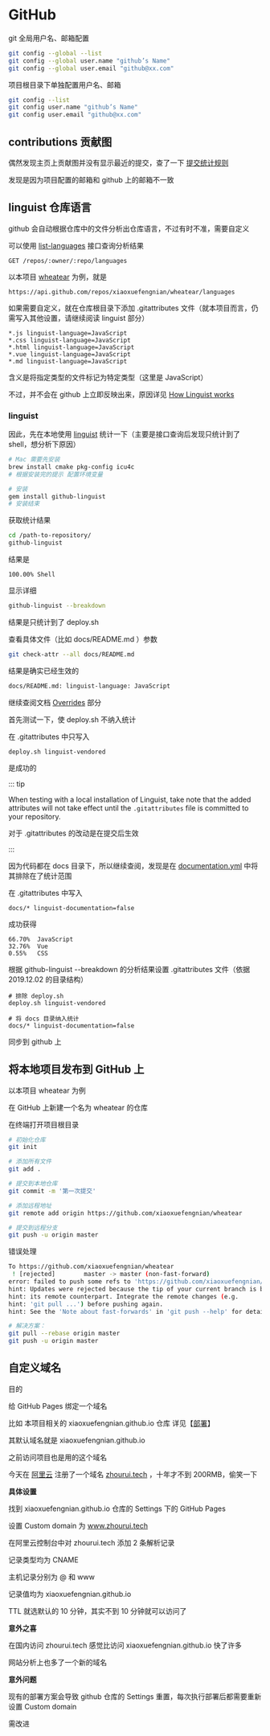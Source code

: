 # GitHub

git 全局用户名、邮箱配置

```bash
git config --global --list
git config --global user.name "github’s Name"
git config --global user.email "github@xx.com"
```

项目根目录下单独配置用户名、邮箱

```bash
git config --list
git config user.name "github’s Name"
git config user.email "github@xx.com"
```

## contributions 贡献图

偶然发现主页上贡献图并没有显示最近的提交，查了一下 [提交统计规则](https://help.github.com/en/github/setting-up-and-managing-your-github-profile/why-are-my-contributions-not-showing-up-on-my-profile)

发现是因为项目配置的邮箱和 github 上的邮箱不一致

## linguist 仓库语言

github 会自动根据仓库中的文件分析出仓库语言，不过有时不准，需要自定义

可以使用 [list-languages](https://developer.github.com/v3/repos/#list-languages) 接口查询分析结果

```http
GET /repos/:owner/:repo/languages
```

以本项目 [wheatear](https://github.com/xiaoxuefengnian/wheatear) 为例，就是

```http
https://api.github.com/repos/xiaoxuefengnian/wheatear/languages
```

如果需要自定义，就在仓库根目录下添加 .gitattributes 文件（就本项目而言，仍需写入其他设置，请继续阅读 linguist 部分）

```
*.js linguist-language=JavaScript
*.css linguist-language=JavaScript
*.html linguist-language=JavaScript
*.vue linguist-language=JavaScript
*.md linguist-language=JavaScript
```

含义是将指定类型的文件标记为特定类型（这里是 JavaScript）

不过，并不会在 github 上立即反映出来，原因详见 [How Linguist works](https://github.com/github/linguist#how-linguist-works)

### linguist

因此，先在本地使用 [linguist](https://github.com/github/linguist#Usage) 统计一下（主要是接口查询后发现只统计到了 shell，想分析下原因）

```bash
# Mac 需要先安装
brew install cmake pkg-config icu4c
# 根据安装完的提示 配置环境变量

# 安装
gem install github-linguist
# 安装结束
```

获取统计结果

```bash
cd /path-to-repository/
github-linguist
```

结果是

```
100.00% Shell
```

显示详细

```bash
github-linguist --breakdown
```

结果是只统计到了 deploy.sh

查看具体文件（比如 docs/README.md ）参数

```bash
git check-attr --all docs/README.md
```

结果是确实已经生效的

```bash
docs/README.md: linguist-language: JavaScript
```

继续查阅文档 [Overrides](https://github.com/github/linguist#Overrides) 部分

首先测试一下，使 deploy.sh 不纳入统计

在 .gitattributes 中只写入

```
deploy.sh linguist-vendored
```

是成功的

::: tip

When testing with a local installation of Linguist, take note that the added attributes will not take effect until the `.gitattributes` file is committed to your repository.

对于 .gitattributes 的改动是在提交后生效

:::

因为代码都在 docs 目录下，所以继续查阅，发现是在 [documentation.yml](https://github.com/github/linguist/blob/master/lib/linguist/documentation.yml) 中将其排除在了统计范围

在 .gitattributes 中写入

```
docs/* linguist-documentation=false
```

成功获得

```
66.70%  JavaScript
32.76%  Vue
0.55%   CSS
```

根据 github-linguist --breakdown 的分析结果设置 .gitattributes 文件（依据 2019.12.02 的目录结构）

```
# 排除 deploy.sh
deploy.sh linguist-vendored

# 将 docs 目录纳入统计
docs/* linguist-documentation=false
```

同步到 github 上

## 将本地项目发布到 GitHub 上

以本项目 wheatear 为例

在 GitHub 上新建一个名为 wheatear 的仓库

在终端打开项目根目录

```bash
# 初始化仓库
git init

# 添加所有文件
git add .

# 提交到本地仓库
git commit -m '第一次提交'

# 添加远程地址
git remote add origin https://github.com/xiaoxuefengnian/wheatear

# 提交到远程分支
git push -u origin master
```

错误处理

```bash
To https://github.com/xiaoxuefengnian/wheatear
 ! [rejected]        master -> master (non-fast-forward)
error: failed to push some refs to 'https://github.com/xiaoxuefengnian/wheatear'
hint: Updates were rejected because the tip of your current branch is behind
hint: its remote counterpart. Integrate the remote changes (e.g.
hint: 'git pull ...') before pushing again.
hint: See the 'Note about fast-forwards' in 'git push --help' for details.

# 解决方案：
git pull --rebase origin master
git push -u origin master
```

## 自定义域名

目的

给 GitHub Pages 绑定一个域名

比如 本项目相关的 xiaoxuefengnian.github.io 仓库 详见【[部署](/zh/搭建/deploy.html)】

其默认域名就是 xiaoxuefengnian.github.io

之前访问项目也是用的这个域名

今天在 [阿里云](https://wanwang.aliyun.com/domain/com) 注册了一个域名 [zhourui.tech](http://www.zhourui.tech) ，十年才不到 200RMB，偷笑一下

**具体设置**

找到 xiaoxuefengnian.github.io 仓库的 Settings 下的 GitHub Pages

设置 Custom domain 为 www.zhourui.tech

在阿里云控制台中对 zhourui.tech 添加 2 条解析记录

记录类型均为 CNAME

主机记录分别为 @ 和 www

记录值均为 xiaoxuefengnian.github.io

TTL 就选默认的 10 分钟，其实不到 10 分钟就可以访问了

**意外之喜**

在国内访问 zhourui.tech 感觉比访问 xiaoxuefengnian.github.io 快了许多

网站分析上也多了一个新的域名

**意外问题**

现有的部署方案会导致 github 仓库的 Settings 重置，每次执行部署后都需要重新设置 Custom domain

需改进